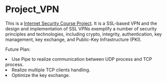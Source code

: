 # Project_VPN
<p>
  This is a <a href="http://www.cis.syr.edu/~wedu/seed/Labs_12.04/Networking/VPN/">Internet Security Course Project</a>. It is a SSL-based VPN and the design and implementation of SSL VPNs exemplify a number of security principles and technologies, including crypto, integrity, authentication, key management, key exchange, and Public-Key Infrastructure (PKI).
</p>
<p>
  Future Plan:
  <li>Use Pipe to realize communication	between	UDP	process	and	TCP	process.</li>
  <li>Realize multiple TCP clients handling.</li>
  <li>Optimize the key exchange.</li>
</p>

